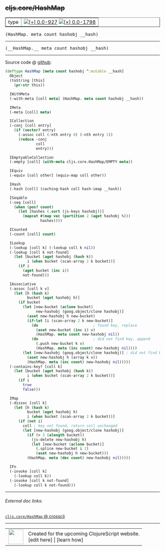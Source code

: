 ## ~~cljs.core/HashMap~~



 <table border="1">
<tr>
<td>type</td>
<td><a href="https://github.com/cljsinfo/cljs-api-docs/tree/0.0-927"><img valign="middle" alt="[+] 0.0-927" title="Added in 0.0-927" src="https://img.shields.io/badge/+-0.0--927-lightgrey.svg"></a> <a href="https://github.com/cljsinfo/cljs-api-docs/tree/0.0-1798"><img valign="middle" alt="[×] 0.0-1798" title="Removed in 0.0-1798" src="https://img.shields.io/badge/×-0.0--1798-red.svg"></a> </td>
</tr>
</table>

<samp>(HashMap. meta count hashobj __hash)</samp><br>

---

 <samp>
(__HashMap.__ meta count hashobj __hash)<br>
</samp>

---







Source code @ [github]():

```clj
(deftype HashMap [meta count hashobj ^:mutable __hash]
  Object
  (toString [this]
    (pr-str this))

  IWithMeta
  (-with-meta [coll meta] (HashMap. meta count hashobj __hash))

  IMeta
  (-meta [coll] meta)

  ICollection
  (-conj [coll entry]
    (if (vector? entry)
      (-assoc coll (-nth entry 0) (-nth entry 1))
      (reduce -conj
              coll
              entry)))

  IEmptyableCollection
  (-empty [coll] (with-meta cljs.core.HashMap/EMPTY meta))

  IEquiv
  (-equiv [coll other] (equiv-map coll other))

  IHash
  (-hash [coll] (caching-hash coll hash-imap __hash))

  ISeqable
  (-seq [coll]
    (when (pos? count)
      (let [hashes (.sort (js-keys hashobj))]
        (mapcat #(map vec (partition 2 (aget hashobj %)))
                hashes))))

  ICounted
  (-count [coll] count)

  ILookup
  (-lookup [coll k] (-lookup coll k nil))
  (-lookup [coll k not-found]
    (let [bucket (aget hashobj (hash k))
          i (when bucket (scan-array 2 k bucket))]
      (if i
        (aget bucket (inc i))
        not-found)))

  IAssociative
  (-assoc [coll k v]
    (let [h (hash k)
          bucket (aget hashobj h)]
      (if bucket
        (let [new-bucket (aclone bucket)
              new-hashobj (goog.object/clone hashobj)]
          (aset new-hashobj h new-bucket)
          (if-let [i (scan-array 2 k new-bucket)]
            (do                         ; found key, replace
              (aset new-bucket (inc i) v)
              (HashMap. meta count new-hashobj nil))
            (do                         ; did not find key, append
              (.push new-bucket k v)
              (HashMap. meta (inc count) new-hashobj nil))))
        (let [new-hashobj (goog.object/clone hashobj)] ; did not find bucket
          (aset new-hashobj h (array k v))
          (HashMap. meta (inc count) new-hashobj nil)))))
  (-contains-key? [coll k]
    (let [bucket (aget hashobj (hash k))
          i (when bucket (scan-array 2 k bucket))]
      (if i
        true
        false)))

  IMap
  (-dissoc [coll k]
    (let [h (hash k)
          bucket (aget hashobj h)
          i (when bucket (scan-array 2 k bucket))]
      (if (not i)
        coll ; key not found, return coll unchanged
        (let [new-hashobj (goog.object/clone hashobj)]
          (if (> 3 (alength bucket))
            (js-delete new-hashobj h)
            (let [new-bucket (aclone bucket)]
              (.splice new-bucket i 2)
              (aset new-hashobj h new-bucket)))
          (HashMap. meta (dec count) new-hashobj nil)))))

  IFn
  (-invoke [coll k]
    (-lookup coll k))
  (-invoke [coll k not-found]
    (-lookup coll k not-found)))
```

<!--
Repo - tag - source tree - lines:

 <pre>

</pre>

-->

---



###### External doc links:

[`cljs.core/HashMap` @ crossclj](http://crossclj.info/fun/cljs.core.cljs/HashMap.html)<br>

---

 <table>
<tr><td>
<img valign="middle" align="right" width="48px" src="http://i.imgur.com/Hi20huC.png">
</td><td>
Created for the upcoming ClojureScript website.<br>
[edit here] | [learn how]
</td></tr></table>

[edit here]:https://github.com/cljsinfo/cljs-api-docs/blob/master/cljsdoc/cljs.core/HashMap.cljsdoc
[learn how]:https://github.com/cljsinfo/cljs-api-docs/wiki/cljsdoc-files

<!--

This information was too distracting to show to readers, but I'll leave it
commented here since it is helpful to:

- pretty-print the data used to generate this document
- and show how to retrieve that data



The API data for this symbol:

```clj
{:ns "cljs.core",
 :name "HashMap",
 :signature ["[meta count hashobj __hash]"],
 :history [["+" "0.0-927"] ["-" "0.0-1798"]],
 :type "type",
 :full-name-encode "cljs.core/HashMap",
 :source {:code "(deftype HashMap [meta count hashobj ^:mutable __hash]\n  Object\n  (toString [this]\n    (pr-str this))\n\n  IWithMeta\n  (-with-meta [coll meta] (HashMap. meta count hashobj __hash))\n\n  IMeta\n  (-meta [coll] meta)\n\n  ICollection\n  (-conj [coll entry]\n    (if (vector? entry)\n      (-assoc coll (-nth entry 0) (-nth entry 1))\n      (reduce -conj\n              coll\n              entry)))\n\n  IEmptyableCollection\n  (-empty [coll] (with-meta cljs.core.HashMap/EMPTY meta))\n\n  IEquiv\n  (-equiv [coll other] (equiv-map coll other))\n\n  IHash\n  (-hash [coll] (caching-hash coll hash-imap __hash))\n\n  ISeqable\n  (-seq [coll]\n    (when (pos? count)\n      (let [hashes (.sort (js-keys hashobj))]\n        (mapcat #(map vec (partition 2 (aget hashobj %)))\n                hashes))))\n\n  ICounted\n  (-count [coll] count)\n\n  ILookup\n  (-lookup [coll k] (-lookup coll k nil))\n  (-lookup [coll k not-found]\n    (let [bucket (aget hashobj (hash k))\n          i (when bucket (scan-array 2 k bucket))]\n      (if i\n        (aget bucket (inc i))\n        not-found)))\n\n  IAssociative\n  (-assoc [coll k v]\n    (let [h (hash k)\n          bucket (aget hashobj h)]\n      (if bucket\n        (let [new-bucket (aclone bucket)\n              new-hashobj (goog.object/clone hashobj)]\n          (aset new-hashobj h new-bucket)\n          (if-let [i (scan-array 2 k new-bucket)]\n            (do                         ; found key, replace\n              (aset new-bucket (inc i) v)\n              (HashMap. meta count new-hashobj nil))\n            (do                         ; did not find key, append\n              (.push new-bucket k v)\n              (HashMap. meta (inc count) new-hashobj nil))))\n        (let [new-hashobj (goog.object/clone hashobj)] ; did not find bucket\n          (aset new-hashobj h (array k v))\n          (HashMap. meta (inc count) new-hashobj nil)))))\n  (-contains-key? [coll k]\n    (let [bucket (aget hashobj (hash k))\n          i (when bucket (scan-array 2 k bucket))]\n      (if i\n        true\n        false)))\n\n  IMap\n  (-dissoc [coll k]\n    (let [h (hash k)\n          bucket (aget hashobj h)\n          i (when bucket (scan-array 2 k bucket))]\n      (if (not i)\n        coll ; key not found, return coll unchanged\n        (let [new-hashobj (goog.object/clone hashobj)]\n          (if (> 3 (alength bucket))\n            (js-delete new-hashobj h)\n            (let [new-bucket (aclone bucket)]\n              (.splice new-bucket i 2)\n              (aset new-hashobj h new-bucket)))\n          (HashMap. meta (dec count) new-hashobj nil)))))\n\n  IFn\n  (-invoke [coll k]\n    (-lookup coll k))\n  (-invoke [coll k not-found]\n    (-lookup coll k not-found)))",
          :title "Source code",
          :repo "clojurescript",
          :tag "r1586",
          :filename "src/cljs/cljs/core.cljs",
          :lines [3737 3828]},
 :usage ["(HashMap. meta count hashobj __hash)"],
 :full-name "cljs.core/HashMap",
 :removed {:in "0.0-1798", :last-seen "0.0-1586"}}

```

Retrieve the API data for this symbol:

```clj
;; from Clojure REPL
(require '[clojure.edn :as edn])
(-> (slurp "https://raw.githubusercontent.com/cljsinfo/cljs-api-docs/catalog/cljs-api.edn")
    (edn/read-string)
    (get-in [:symbols "cljs.core/HashMap"]))
```

-->
